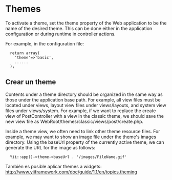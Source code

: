 

# Themes #

To activate a theme, set the theme property of the Web application to be the name of the desired theme. This can be done either in the application configuration or during runtime in controller actions.

For example, in the configuration file:

```
  return array(
    'theme'=>'basic',
    ......
  );
```


## Crear un theme ##

Contents under a theme directory should be organized in the same way as those under the application base path. For example, all view files must be located under views, layout view files under views/layouts, and system view files under views/system. For example, if we want to replace the create view of PostController with a view in the classic theme, we should save the new view file as WebRoot/themes/classic/views/post/create.php.

Inside a theme view, we often need to link other theme resource files. For example, we may want to show an image file under the theme's images directory. Using the baseUrl property of the currently active theme, we can generate the URL for the image as follows:

```
  Yii::app()->theme->baseUrl . '/images/FileName.gif'
```


También es posible aplicar themes a widgets: http://www.yiiframework.com/doc/guide/1.1/en/topics.theming